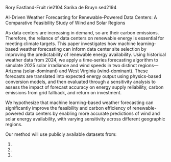 Rory Eastland-Fruit rie2104
Sarika de Bruyn sed2194

AI-Driven Weather Forecasting for Renewable-Powered Data Centers: A Comparative Feasibility Study of Wind and Solar Regions

As data centers are increasing in demand, so are their carbon emissions. Therefore, the reliance of data centers on renewable energy is essential for meeting climate targets. This paper investigates how machine learning-based weather forecasting can inform data center site selection by improving the predictability of renewable energy availability. Using historical weather data from 2024, we apply a time-series forecasting algorithm to simulate 2025 solar irradiance and wind speeds in two distinct regions—Arizona (solar-dominant) and West Virginia (wind-dominant). These forecasts are translated into expected energy output using physics-based conversion models, and then evaluated through a sensitivity analysis to assess the impact of forecast accuracy on energy supply reliability, carbon emissions from grid fallback, and return on investment.

We hypothesize that machine learning-based weather forecasting can significantly improve the feasibility and carbon efficiency of renewable-powered data centers by enabling more accurate predictions of wind and solar energy availability, with varying sensitivity across different geographic regions.

Our method will use publicly available datasets from:

1. 

2. 

3. 

